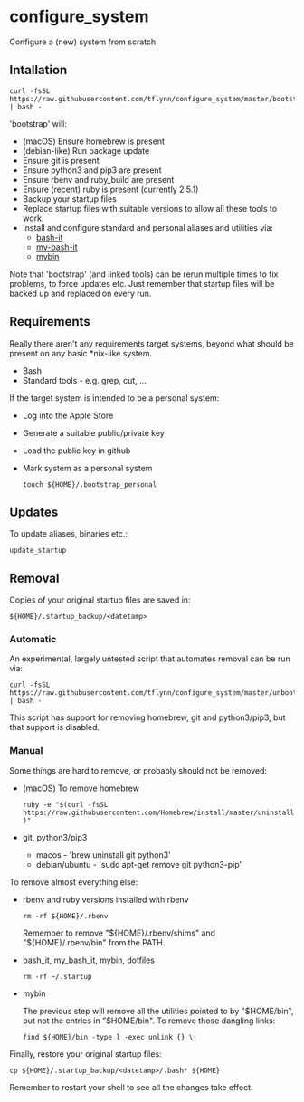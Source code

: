 # configure_system

Configure a (new) system from scratch

## Intallation

```
curl -fsSL  https://raw.githubusercontent.com/tflynn/configure_system/master/bootstrap.bash | bash -
```

'bootstrap' will:

* (macOS) Ensure homebrew is present
* (debian-like) Run package update
* Ensure git is present
* Ensure python3 and pip3 are present
* Ensure rbenv and ruby_build are present
* Ensure (recent) ruby is present (currently 2.5.1)
* Backup your startup files
* Replace startup files with suitable versions to allow all these tools to work.
* Install and configure standard and personal aliases and utilities via:
    * [bash-it](https://github.com/Bash-it/bash-it)
    * [my-bash-it](https://github.com/tflynn/my-bash-it)
    * [mybin](https://github.com/tflynn/mybin)
    
Note that 'bootstrap' (and linked tools) can be rerun multiple times to fix problems, to force updates etc.
Just remember that startup files will be backed up and replaced on every run.

## Requirements

Really there aren't any requirements target systems, 
beyond what should be present on any basic *nix-like system. 

* Bash
* Standard tools - e.g. grep, cut, ...

If the target system is intended to be a personal system:

* Log into the Apple Store
* Generate a suitable public/private key
* Load the public key in github
* Mark system as a personal system

    `touch ${HOME}/.bootstrap_personal`

## Updates

To update aliases, binaries etc.:

  `update_startup`
  
## Removal

Copies of your original startup files are saved in:

  `${HOME}/.startup_backup/<datetamp>`
  
### Automatic

An experimental, largely untested script that automates removal can be run via:

```
curl -fsSL  https://raw.githubusercontent.com/tflynn/configure_system/master/unbootstrap.bash | bash -
```

This script has support for removing homebrew, git and python3/pip3, but that support is disabled.
 
### Manual

Some things are hard to remove, or probably should not be removed:

* (macOS) To remove homebrew

    `ruby -e "$(curl -fsSL https://raw.githubusercontent.com/Homebrew/install/master/uninstall)"`
    
* git, python3/pip3

    * macos - 'brew uninstall git python3'
    * debian/ubuntu - 'sudo apt-get remove git python3-pip'

To remove almost everything else:

* rbenv and ruby versions installed with rbenv

    `rm -rf ${HOME}/.rbenv`
    
    Remember to remove "${HOME}/.rbenv/shims" and "${HOME}/.rbenv/bin" from the PATH.
    
* bash_it, my_bash_it, mybin, dotfiles

    `rm -rf ~/.startup`

* mybin

  The previous step will remove all the utilities pointed to by "$HOME/bin", 
  but not the entries in "$HOME/bin". To remove those dangling links:
  
  `find ${HOME}/bin -type l -exec unlink {} \;` 
  
Finally, restore your original startup files:

`cp ${HOME}/.startup_backup/<datetamp>/.bash* ${HOME}`

Remember to restart your shell to see all the changes take effect.
